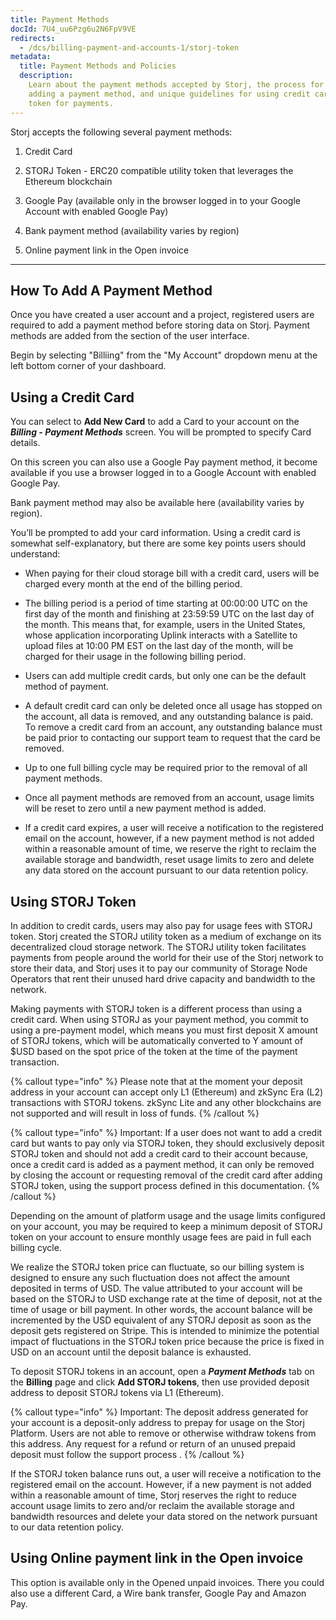 ```yaml
---
title: Payment Methods
docId: 7U4_uu6Pzg6u2N6FpV9VE
redirects:
  - /dcs/billing-payment-and-accounts-1/storj-token
metadata:
  title: Payment Methods and Policies
  description:
    Learn about the payment methods accepted by Storj, the process for
    adding a payment method, and unique guidelines for using credit card and STORJ
    token for payments.
---
```


Storj accepts the following several payment methods:

1.  Credit Card

2.  STORJ Token - ERC20 compatible utility token that leverages the Ethereum blockchain

3.  Google Pay (available only in the browser logged in to your Google Account with enabled Google Pay)

4.  Bank payment method (availability varies by region)

5.  Online payment link in the Open invoice

---

## How To Add A Payment Method

Once you have created a user account and a project, registered users are required to add a payment method before storing data on Storj. Payment methods are added from the [](docId:Hurx0SirlRp_O5aUzew7_) section of the user interface.

Begin by selecting "Billiing" from the "My Account" dropdown menu at the left bottom corner of your dashboard.

## Using a Credit Card

You can select to **Add New Card** to add a Card to your account on the **_Billing - Payment Methods_** screen. You will be prompted to specify Card details.

On this screen you can also use a Google Pay payment method, it become available if you use a browser logged in to a Google Account with enabled Google Pay.

Bank payment method may also be available here (availability varies by region).

You’ll be prompted to add your card information. Using a credit card is somewhat self-explanatory, but there are some key points users should understand:

- When paying for their cloud storage bill with a credit card, users will be charged every month at the end of the billing period.

- The billing period is a period of time starting at 00:00:00 UTC on the first day of the month and finishing at 23:59:59 UTC on the last day of the month. This means that, for example, users in the United States, whose application incorporating Uplink interacts with a Satellite to upload files at 10:00 PM EST on the last day of the month, will be charged for their usage in the following billing period.

- Users can add multiple credit cards, but only one can be the default method of payment.

- A default credit card can only be deleted once all usage has stopped on the account, all data is removed, and any outstanding balance is paid. To remove a credit card from an account, any outstanding balance must be paid prior to contacting our support team to request that the card be removed.

- Up to one full billing cycle may be required prior to the removal of all payment methods.

- Once all payment methods are removed from an account, usage limits will be reset to zero until a new payment method is added.

- If a credit card expires, a user will receive a notification to the registered email on the account, however, if a new payment method is not added within a reasonable amount of time, we reserve the right to reclaim the available storage and bandwidth, reset usage limits to zero and delete any data stored on the account pursuant to our data retention policy.

## Using STORJ Token

In addition to credit cards, users may also pay for usage fees with STORJ token. Storj created the STORJ utility token as a medium of exchange on its decentralized cloud storage network. The STORJ utility token facilitates payments from people around the world for their use of the Storj network to store their data, and Storj uses it to pay our community of Storage Node Operators that rent their unused hard drive capacity and bandwidth to the network.

Making payments with STORJ token is a different process than using a credit card. When using STORJ as your payment method, you commit to using a pre-payment model, which means you must first deposit X amount of STORJ tokens, which will be automatically converted to Y amount of $USD based on the spot price of the token at the time of the payment transaction.

{% callout type="info"  %}
Please note that at the moment your deposit address in your account can accept only L1 (Ethereum) and zkSync Era (L2) transactions with STORJ tokens. zkSync Lite and any other blockchains are not supported and will result in loss of funds.
{% /callout %}

{% callout type="info"  %}
Important: If a user does not want to add a credit card but wants to pay only via STORJ token, they should exclusively deposit STORJ token and should not add a credit card to their account because, once a credit card is added as a payment method, it can only be removed by closing the account or requesting removal of the credit card after adding STORJ token, using the support process defined in this documentation.
{% /callout %}

Depending on the amount of platform usage and the usage limits configured on your account, you may be required to keep a minimum deposit of STORJ token on your account to ensure monthly usage fees are paid in full each billing cycle.

We realize the STORJ token price can fluctuate, so our billing system is designed to ensure any such fluctuation does not affect the amount deposited in terms of USD. The value attributed to your account will be based on the STORJ to USD exchange rate at the time of deposit, not at the time of usage or bill payment. In other words, the account balance will be incremented by the USD equivalent of any STORJ deposit as soon as the deposit gets registered on Stripe. This is intended to minimize the potential impact of fluctuations in the STORJ token price because the price is fixed in USD on an account until the deposit balance is exhausted.

To deposit STORJ tokens in an account, open a **_Payment Methods_** tab on the **Billing** page and click **Add STORJ tokens**, then use provided deposit address to deposit STORJ tokens via L1 (Ethereum).

{% callout type="info"  %}
Important: The deposit address generated for your account is a deposit-only address to prepay for usage on the Storj Platform. Users are not able to remove or otherwise withdraw tokens from this address. Any request for a refund or return of an unused prepaid deposit must follow the support process [](docId:LX9pqXsAduR8LEaEiX_It).
{% /callout %}

If the STORJ token balance runs out, a user will receive a notification to the registered email on the account. However, if a new payment is not added within a reasonable amount of time, Storj reserves the right to reduce account usage limits to zero and/or reclaim the available storage and bandwidth resources and delete your data stored on the network pursuant to our data retention policy.

## Using Online payment link in the Open invoice
This option is available only in the Opened unpaid invoices. 
There you could also use a different Card, a Wire bank transfer, Google Pay and Amazon Pay.